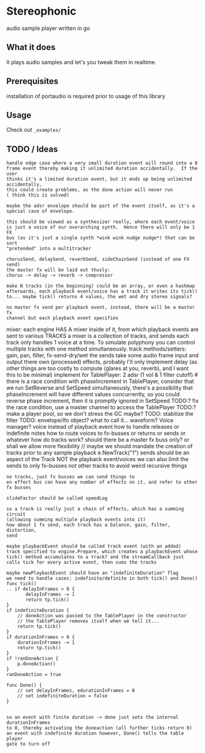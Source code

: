 # Stereophonic
audio sample player written in go

## What it does
It plays audio samples and let's you tweak them in realtime.

## Prerequisites
installation of portaudio is required prior to usage of this library

## Usage
Check out `_examples/`

## TODO / Ideas

    handle edge case where a very small duration event will round into a 0
    frame event thereby making it unlimited duration accidentally.  If the user
    thinks it's a limited duration event, but it ends up being unlimited accidentally,
    this could create problems, as the done action will never run
    ( think this is solved)

    maybe the adsr envelope should be part of the event itself, as it's a
    special case of envelope.

    this should be viewed as a synthesizer really, where each event/voice
    is just a voice of our overarching synth.  Hence there will only be 1 FX
    bus (as it's just a single synth *wink wink nudge nudge*) that can be sort
    "pretended" into a multitracker

    chorusSend, delaySend, reverbSend, sideChainSend (instead of one FX send)
    the master fx will be laid out thusly:
    chorus -> delay -> reverb -> compressor

    make N tracks (in the beginning) could be an array, or even a hashmap
    afterwards, each playback event/voice has a track it writes its tick()
    to... maybe tick() returns 4 values, the wet and dry stereo signals?

    no master fx send per playback event, instead, there will be a master fx
    channel but each playback event specifies 
mixer:
    each engine HAS A mixer inside of it, from which playback events
    are sent to various TRACKS
    a mixer is a collection of tracks, and sends
    each track only handles 1 voice at a time.  To simulate polyphony
    you can control multiple tracks with one method simultaneously.
    track methods/setters: gain, pan, filter, fx-send-dry/wet
    the sends take some audio frame input and output there own (processed)
    effects, probably I'll only implement delay (as other things are
    too costly to compute (glares at you, reverb), and I want this to be minimal)
implement for TablePlayer:
    2 adsr (1 vol & 1 filter cutoff)
    #
    there is a race condition with phaseIncrement in TablePlayer, consider
    that we run SetReverse and SetSpeed simultaneously, there's a possibility
    that phaseIncrement will have different values concurrently, so you could
    reverse phase increment, then it is promptly ignored in SetSpeed
    TODO:? fix the race condition, use a master channel to access the TablePlayer
    TODO:? make a player pool, so we don't stress the GC maybe?
    TODO: stabilize the filter
    TODO: envelope/lfo object? what to call it... waveform?
    Voice manager?  voice instead of playback event
    how to handle releases or indefinite notes
    how to route voices to fx-busses or returns or sends or whatever
    how do tracks work?
    should there be a master fx buss only? or shall we allow more flexibility
    //
    maybe we should mandate the creation of tracks prior to any sample playback
    e.NewTrack("1")
    sends should be an aspect of the Track NOT the playback event/voices
    we can also limit the sends to only fx-busses *not* other tracks to avoid
    weird recursive things
  
    no tracks, just fx busses we can send things to
    en effect bus can have any number of effects on it, and refer to other
    fx busses

    slideFactor should be called speedLag
    
    so a track is really just a chain of effects, which has a summing circuit
    (allowing summing multiple playback events into it)
    how about 1 fx send, each track has a balance, gain, filter, distortion,
    send

    maybe playbackEvent should be called track event (with an added)
    track specified to engine.Prepare, which creates a playbackEvent whose
    tick() method accumulates to a track? and the streamCallback just
    calls tick for every active event, then sums the tracks

    maybe newPlaybackEvent should have an "indefiniteDuration" flag
    we need to handle cases: indefinite/definite in both tick() and Done()
    func tick()
    .. if delayInFrames > 0 {
           delayInFrames -= 1
           return tp.tick()
    }
    if indefiniteDuration {
        // doneAction was passed to the TablePlayer in the constructor
        // the TablePlayer removes itself when we tell it... 
        return tp.tick()
    }
    if durationInFrames > 0 {
        durationInFrames -= 1
        return tp.tick()
    }
    if !ranDoneAction {
        p.doneAction()
    }
    ranDoneAction = true
     
    func Done() {
        // set delayInFrames, edurationInFrames = 0
        // set indefiniteDuration = false
    } 


    so an event with finite duration -> done just sets the internal durationInFrames
    to 0, thereby activating the doneaction (all further ticks return 0)
    an event with indefinite duration however, Done() tells the table player
    gate to turn off 
